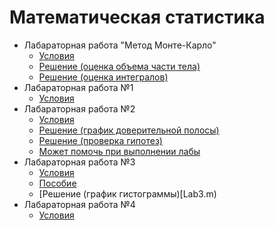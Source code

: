 ﻿Математическая статистика
====
* Лабараторная работа "Метод Монте-Карло"
	* [Условия](Metod_Monte_Karlo_-_Zadanie.pdf)
	* [Решение (оценка объема части тела)](Lab0a.m)
	* [Решение (оценка интегралов)](Lab0b.m)
* Лабараторная работа №1
	* [Условия](Zadanie_Dlya_Laboratornoy_Raboty_1_-4_kurs_1.pdf)
* Лабараторная работа №2
	* [Условия](Laboratornaya_Rabota_2_3_4.pdf)
	* [Решение (график доверительной полосы)](Lab2.m)
	* [Решение (проверка гипотез)](Lab2b.m)
	* [Может помочь при выполнении лабы](ms_nsu07.pdf)
* Лабараторная работа №3
	* [Условия](Laboratornaya_Rabota_2_3_4.pdf)
	* [Пособие](Posit1nov.pdf)
	* [Решение (график гистограммы)[Lab3.m)
* Лабараторная работа №4
	* [Условия](Laboratornaya_Rabota_2_3_4.pdf)
